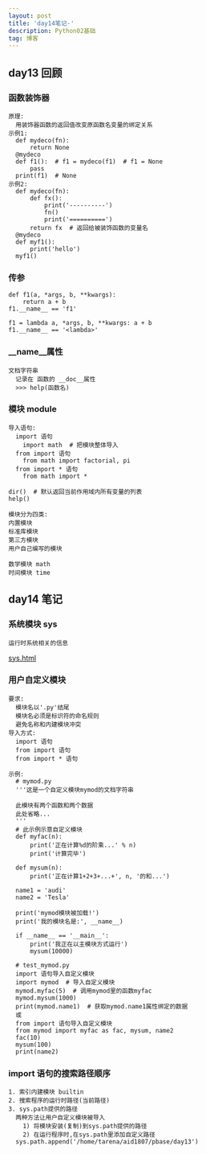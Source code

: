 ```yaml
---
layout: post
title: 'day14笔记-'
description: Python02基础
tag: 博客  
---   
```

## day13 回顾
### 函数装饰器
    原理:
      用装饰器函数的返回值改变原函数名变量的绑定关系
    示例1:
      def mydeco(fn):
          return None
      @mydeco
      def f1():  # f1 = mydeco(f1)  # f1 = None
          pass
      print(f1)  # None
    示例2:
      def mydeco(fn):
          def fx():
              print('----------')
              fn()
              print('==========')
          return fx  # 返回给被装饰函数的变量名
      @mydeco
      def myf1():
          print('hello')
      myf1()

### 传参
    def f1(a, *args, b, **kwargs):
        return a + b
    f1.__name__ == 'f1'

    f1 = lambda a, *args, b, **kwargs: a + b
    f1.__name__ == '<lambda>'

### __name__属性
    文档字符串
      记录在 函数的 __doc__属性
      >>> help(函数名)

### 模块 module
    导入语句:
      import 语句
        import math  # 把模块整体导入
      from import 语句
        from math import factorial, pi
      from import * 语句
        from math import *

    dir()  # 默认返回当前作用域内所有变量的列表
    help()

    模块分为四类:
    内置模块
    标准库模块
    第三方模块
    用户自己编写的模块

    数学模块 math
    时间模块 time

## day14 笔记
### 系统模块 sys
    运行时系统相关的信息

[sys.html](/html//系统模块sys.html)

### 用户自定义模块
    要求:
      模块名以'.py'结尾
      模块名必须是标识符的命名规则
      避免名称和内建模块冲突
    导入方式:
      import 语句
      from import 语句
      from import * 语句

    示例:
      # mymod.py
      '''这是一个自定义模块mymod的文档字符串

      此模块有两个函数和两个数据
      此处省略...
      '''
      # 此示例示意自定义模块
      def myfac(n):
          print('正在计算%d的阶乘...' % n)
          print('计算完毕')

      def mysum(n):
          print('正在计算1+2+3+...+', n, '的和...')

      name1 = 'audi'
      name2 = 'Tesla'

      print('mymod模块被加载!')
      print('我的模块名是:', __name__)

      if __name__ == '__main__':
          print('我正在以主模块方式运行')
          mysum(10000)

      # test_mymod.py
      import 语句导入自定义模块
      import mymod  # 导入自定义模块
      mymod.myfac(5)  # 调用mymod里的函数myfac
      mymod.mysum(1000)
      print(mymod.name1)  # 获取mymod.name1属性绑定的数据
      或
      from import 语句导入自定义模块
      from mymod import myfac as fac, mysum, name2
      fac(10)
      mysum(100)
      print(name2)

### import 语句的搜索路径顺序
    1. 索引内建模块 builtin
    2. 搜索程序的运行时路径(当前路径)
    3. sys.path提供的路径
      两种方法让用户自定义模块被导入
        1) 将模块安装(复制)到sys.path提供的路径
        2) 在运行程序时,在sys.path里添加自定义路径
      sys.path.append('/home/tarena/aid1807/pbase/day13')

